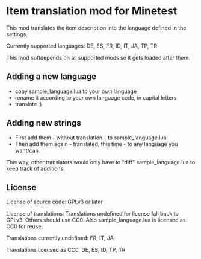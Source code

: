Item translation mod for Minetest
=================================

This mod translates the item description into the language defined in the settings.

Currently supported languages:
DE, ES, FR, ID, IT, JA, TP, TR

This mod softdepends on all supported mods so it gets loaded after them.

Adding a new language
---------------------

* copy sample_language.lua to your own language
* rename it according to your own language code, in capital letters
* translate :)

Adding new strings
------------------

* First add them - without translation - to sample_language.lua
* Then add them again - translated, this time - to any language you want/can.

This way, other translators would only have to "diff" sample_language.lua to keep track of additions.

License
-------

License of source code: GPLv3 or later

License of translations: Translations undefined for license fall back to GPLv3. Others should use CC0.
Also sample_language.lua is licensed as CC0 for reuse.

Translations currently undefined: FR, IT, JA

Translations licensed as CC0: DE, ES, ID, TP, TR
